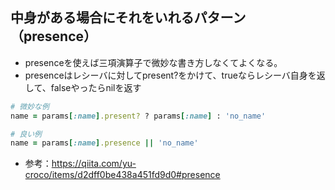 ## 中身がある場合にそれをいれるパターン（presence）
- presenceを使えば三項演算子で微妙な書き方しなくてよくなる。
- presenceはレシーバに対してpresent?をかけて、trueならレシーバ自身を返して、falseやったらnilを返す
```ruby
# 微妙な例
name = params[:name].present? ? params[:name] : 'no_name'

# 良い例
name = params[:name].presence || 'no_name'

```
- 参考：https://qiita.com/yu-croco/items/d2dff0be438a451fd9d0#presence
